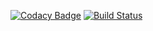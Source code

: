 [![Codacy Badge](https://api.codacy.com/project/badge/Grade/10c469319de1437a9d5cd10f15514118)](https://www.codacy.com/app/CroquetMickael/wp-edits?utm_source=github.com&amp;utm_medium=referral&amp;utm_content=CroquetMickael/wp-edits&amp;utm_campaign=Badge_Grade) [![Build Status](https://dev.azure.com/mickaelcroquet0974/wp-edits/_apis/build/status/CroquetMickael.wp-edits?branchName=master)](https://dev.azure.com/mickaelcroquet0974/wp-edits/_build/latest?definitionId=1&branchName=master)
